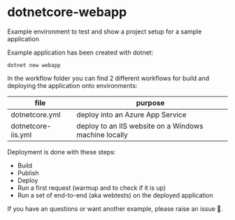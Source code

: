 # dotnetcore-webapp
Example environment to test and show a project setup for a sample application

Example application has been created with dotnet:
```
dotnet new webapp
```

In the workflow folder you can find 2 different workflows for build and deploying the application onto environments:

|file|purpose|
|---|---|
|dotnetcore.yml|deploy into an Azure App Service|
|dotnetcore-iis.yml|deploy to an IIS website on a Windows machine locally|

Deployment is done with these steps:
* Build
* Publish
* Deploy
* Run a first request (warmup and to check if it is up)
* Run a set of end-to-end (aka webtests) on the deployed application

If you have an questions or want another example, please raise an issue :hammer:.

